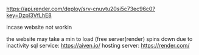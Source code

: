 https://api.render.com/deploy/srv-cnuvtu20si5c73ec96c0?key=DzpI3VfLhE8

incase website not workin



the website may take a min to load (free server(render) spins down due to inactivity
sql service: https://aiven.io/
hosting server: https://render.com/
